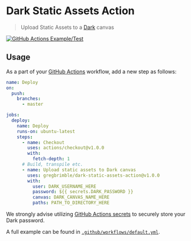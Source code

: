 # Dark Static Assets Action

> Upload Static Assets to a [Dark](https://darklang.com/) canvas

[![GitHub Actions Example/Test](https://github.com/GregBrimble/dark-static-assets-action/workflows/Example/Test/badge.svg)](https://github.com/GregBrimble/dark-static-assets-action/actions?query=workflow%3AExample%2FTest)

## Usage

As a part of your [GitHub Actions](https://github.com/features/actions) workflow, add a new step as follows:

```yml
name: Deploy
on:
  push:
    branches:
      - master

jobs:
  deploy:
    name: Deploy
    runs-on: ubuntu-latest
    steps:
      - name: Checkout
        uses: actions/checkout@v1.0.0
        with:
          fetch-depth: 1
      # Build, transpile etc.
      - name: Upload static assets to Dark canvas
        uses: gregbrimble/dark-static-assets-action@v1.0.0
        with:
          user: DARK_USERNAME_HERE
          password: ${{ secrets.DARK_PASSWORD }}
          canvas: DARK_CANVAS_NAME_HERE
          paths: PATH_TO_DIRECTORY_HERE
```

We strongly advise utilizing [GitHub Actions secrets](https://help.github.com/en/actions/automating-your-workflow-with-github-actions/creating-and-using-encrypted-secrets) to securely store your Dark password.

A full example can be found in [`.github/workflows/default.yml`](https://github.com/GregBrimble/dark-static-assets-action/blob/master/.github/workflows/default.yml).

